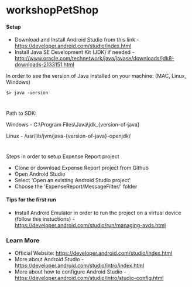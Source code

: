 # workshopPetShop
#### Setup

- Download and Install Android Studio from this link - https://developer.android.com/studio/index.html
- Install Java SE Development Kit (JDK) if needed - http://www.oracle.com/technetwork/java/javase/downloads/jdk8-downloads-2133151.html

In order to see the version of Java installed on your machine: (MAC, Linux, Windows)
```
$> java -version
```

#

Path to SDK:

Windows - C:\Program Files\Java\jdk_{version-of-java}

Linux - /usr/lib/jvm/java-{version-of-java}-openjdk/

#

Steps in order to setup Expense Report project

- Clone or download Expense Report project from Github
- Open Android Studio
- Select 'Open an existing Android Studio project'
- Choose the 'ExpenseReport/MessageFilter/' folder

#### Tips for the first run

- Install Android Emulator in order to run the project on a virtual device (follow this instuctions) - https://developer.android.com/studio/run/managing-avds.html

### Learn More

- Official Website: https://developer.android.com/studio/index.html
- More about Android Studio - https://developer.android.com/studio/intro/index.html
- More about how to configure Android Studio - https://developer.android.com/studio/intro/studio-config.html
